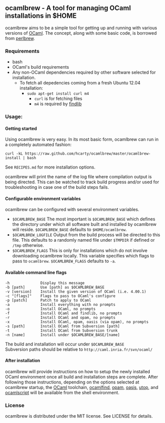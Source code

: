 ## ocamlbrew - A tool for managing OCaml installations in $HOME

ocamlbrew aims to be a simple tool for getting up and running with various
versions of [OCaml][].  The concept, along with some basic code, is borrowed
from [perlbrew][].

### Requirements

* bash
* OCaml's build requirements
* Any non-OCaml dependencies required by other software selected for
  installation.
  * To fetch all depedencies coming from a fresh Ubuntu 12.04 installation:
    * `sudo apt-get install curl m4`
      * `curl` is for fetching files
      * `m4` is required by [findlib][]

### Usage:

#### Getting started

Using ocamlbrew is very easy.  In its most basic form, ocamlbrew can run in a
completely automated fashion:

    curl -kL https://raw.github.com/hcarty/ocamlbrew/master/ocamlbrew-install | bash

See `RECIPES.md` for more installation options.

ocamlbrew will print the name of the log file where compilation output is being
directed.  This can be watched to track build progress and/or used for
troubleshooting in case one of the build steps fails.

#### Configurable environment variables

ocamlbrew can be configured with several environment variables.

* `$OCAMLBREW_BASE`
  The most important is `$OCAMLBREW_BASE` which defines the directory under
  which all software built and installed by ocamlbrew will reside.
  `$OCAMLBREW_BASE` defaults to `$HOME/ocamlbrew`.
* `$OCAMLBREW_LOGFILE`
  Output from the build process will be directed to this file.  This defaults
  to a randomly named file under `$TMPDIR` if defined or `/tmp` otherwise.
* `$OCAMLBREW_FLAGS`
  This is only for installations which do not involve downloading ocamlbrew
  locally.  This variable specifies which flags to pass to `ocamlbrew`.
  `$OCAMLBREW_FLAGS` defaults to `-a`.

#### Available command line flags
    -h              Display this message
    -b [path]       Use [path] as $OCAMLBREW_BASE
    -v [version]    Install the given version of OCaml (i.e. 4.00.1)
    -c "[flags]"    Flags to pass to OCaml's configure
    -p [patch]      Patch to apply to OCaml
    -a              Install everything with no prompts
    -o              Install OCaml, no prompts
    -f              Install OCaml and findlib, no prompts
    -r              Install OCaml and opam, no prompts
    -x              Install OCaml, opam, oasis (via opam), no prompts
    -s [path]       Install OCaml from Subversion [path]
    -t              Install OCaml from Subversion trunk
    -n [name]       Install under $OCAMLBREW_BASE/[name]

The build and installation will occur under `$OCAMLBREW_BASE`  
Subversion paths should be relative to `http://caml.inria.fr/svn/ocaml/`

#### After installation

ocamlbrew will provide instructions on how to setup the newly
installed OCaml environment once all build and installation steps are
complete.  After following those instructions, depending on the
options selected at ocamlbrew startup, the [OCaml][] toolchain,
[ocamlfind][findlib], [opam][], [oasis][], [utop][], and
[ocamlscript][] will be available from the shell environment.

### License

ocamlbrew is distributed under the MIT license.  See LICENSE for details.

[OCaml]: http://caml.inria.fr/ocaml/release.en.html
[findlib]: http://projects.camlcity.org/projects/findlib.html
[oasis]: http://oasis.forge.ocamlcore.org/
[opam]: http://opam.ocamlpro.com/
[Batteries]: http://batteries.forge.ocamlcore.org/
[React]: http://erratique.ch/software/react
[Lwt]: http://ocsigen.org/lwt/
[utop]: http://forge.ocamlcore.org/projects/utop/
[ocamlscript]: http://martin.jambon.free.fr/ocamlscript.html
[perlbrew]: http://search.cpan.org/~gugod/App-perlbrew/bin/perlbrew
